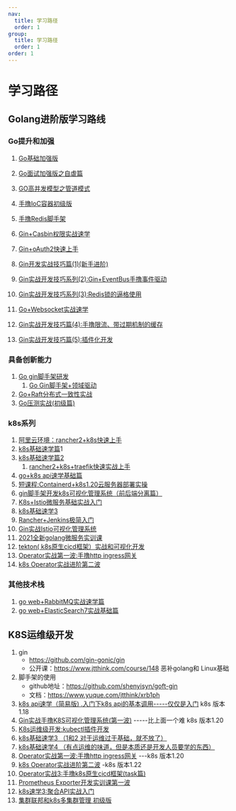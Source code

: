 ```yaml
---
nav:
  title: 学习路径
  order: 1
group:
  title: 学习路径
  order: 1
order: 1
---
```


# 学习路径

## Golang进阶版学习路线

### Go提升和加强

1. [Go基础加强版](http://www.jtthink.com/course/113)
2. [Go面试加强版之自虐篇](http://www.jtthink.com/course/120)

3. [GO高并发模型之管道模式](http://www.jtthink.com/course/119)
4. [手撸IoC容器初级版](https://www.jtthink.com/course/128)
5. [手撸Redis脚手架](https://www.jtthink.com/course/130)
6. [Gin+Casbin权限实战速学](https://www.jtthink.com/course/132)
7. [Gin+oAuth2快速上手](https://www.jtthink.com/course/135)
8. [Gin开发实战技巧篇(1)(新手进阶)](https://www.jtthink.com/course/134)
9. [Gin实战开发技巧系列(2):Gin+EventBus手撸事件驱动](https://www.jtthink.com/course/142)
10. [Gin实战开发技巧系列(3):Redis锁的逼格使用](https://www.jtthink.com/course/145)
11. [Go+Websocket实战速学](https://www.jtthink.com/course/146)
12. [Gin实战开发技巧篇(4):手撸限流、带过期机制的缓存](https://www.jtthink.com/course/147)
13.  [Gin实战开发技巧篇(5):插件化开发](https://www.jtthink.com/course/151)

### 具备创新能力

1. [Go gin脚手架研发](http://www.jtthink.com/course/122)
   1.  [Go Gin脚手架+领域驱动](http://b.jtthink.com/read.php?tid=571&fid=2)
2. [Go+Raft分布式一致性实战](http://www.jtthink.com/course/124)
3. [Go压测实战(初级篇)](http://www.jtthink.com/course/126) 

### k8s系列

1. [阿里云环境：rancher2+k8s快速上手](https://www.jtthink.com/course/125)
2. [k8s基础速学篇](https://www.jtthink.com/course/131)1
3. [k8s基础速学篇2](https://www.jtthink.com/course/137)
   1. [rancher2+k8s+traefik快速实战上手](http://b.jtthink.com/read.php?tid=603)
4. [go+k8s api速学基础篇](https://www.jtthink.com/course/136)
5. [短课程:Containerd+k8s1.20云服务器部署实操](http://b.jtthink.com/read.php?tid=606&fid=2)
6. [gin脚手架开发k8s可视化管理系统（前后端分离篇）](http://b.jtthink.com/read.php?tid=607)
7. [K8s+Istio微服务基础实战入门](https://www.jtthink.com/course/150)
8. [k8s基础速学3](https://www.jtthink.com/course/154)
9. [Rancher+Jenkins极简入门](https://www.jtthink.com/course/157)
10. [Gin实战Istio可视化管理系统](https://www.jtthink.com/course/159)
11. [2021全新golang微服务实训课](https://www.jtthink.com/course/158)
12. [tekton( k8s原生cicd框架）实战和可视化开发](https://www.jtthink.com/course/160)
13. [Operator实战第一波:手撸http ingress网关](https://www.jtthink.com/course/161)
14. [k8s Operator实战进阶第二波](https://www.jtthink.com/course/164)

### 其他技术栈

1. [go web+RabbitMQ实战速学篇](http://www.jtthink.com/course/110)
2. [go web+ElasticSearch7实战基础篇](http://www.jtthink.com/course/104)

## K8S运维级开发

1. gin
   - https://github.com/gin-gonic/gin
   - 公开课：https://www.jtthink.com/course/148   恶补golang和 Linux基础
2. 脚手架的使用
   - github地址：https://github.com/shenyisyn/goft-gin
   - 文档：https://www.yuque.com/jtthink/xrb1ph
3. [k8s api速学（简易版) .入门下k8s api的基本调用-----仅仅是入门](https://www.jtthink.com/course/136) k8s 版本1.18
4. [Gin实战手撸K8S可视化管理系统(第一波)](https://www.jtthink.com/course/144)  -----比上面一个难  k8s 版本1.20
5. [K8s运维级开发:kubectl插件开发](https://www.jtthink.com/course/166) 
6. [k8s基础速学3 （1和2 对于运维过于基础，就不放了）](https://www.jtthink.com/course/154) 
7. [k8s基础速学4 （有点运维的味道，但是本质还是开发人员要学的东西）](https://www.jtthink.com/course/169)
8. [Operator实战第一波:手撸http ingress网关](https://www.jtthink.com/course/161) ---k8s 版本1.20
9. [k8s Operator实战进阶第二波](https://www.jtthink.com/course/164) -k8s 版本1.22
10. [Operator实战3:手撸k8s原生cicd框架(task篇)](https://www.jtthink.com/course/170)
11. [Prometheus Exporter开发实训课第一波](https://www.jtthink.com/course/167)
12. [k8s速学3:聚合API实战入门](https://www.jtthink.com/course/171)
13. [集群联邦和k8s多集群管理 初级版](https://www.jtthink.com/course/163)